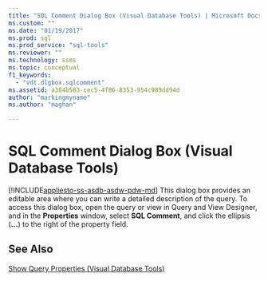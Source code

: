 ```yaml
---
title: "SQL Comment Dialog Box (Visual Database Tools) | Microsoft Docs"
ms.custom: ""
ms.date: "01/19/2017"
ms.prod: sql
ms.prod_service: "sql-tools"
ms.reviewer: ""
ms.technology: ssms
ms.topic: conceptual
f1_keywords: 
  - "vdt.dlgbox.sqlcomment"
ms.assetid: a384b583-cec5-4f86-8353-954c989dd94d
author: "markingmyname"
ms.author: "maghan"

---
```

# SQL Comment Dialog Box (Visual Database Tools)
[!INCLUDE[appliesto-ss-asdb-asdw-pdw-md](../../includes/appliesto-ss-asdb-asdw-pdw-md.md)]
This dialog box provides an editable area where you can write a detailed description of the query. To access this dialog box, open the query or view in Query and View Designer, and in the **Properties** window, select **SQL Comment**, and click the ellipsis (**...**) to the right of the property field.  
  
## See Also  
[Show Query Properties &#40;Visual Database Tools&#41;](../../ssms/visual-db-tools/show-query-properties-visual-database-tools.md)  
  
